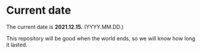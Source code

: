 # Current date

The current date is **2021.12.15.** (YYYY.MM.DD.)

This repository will be good when the world ends, so we will know how long it lasted.